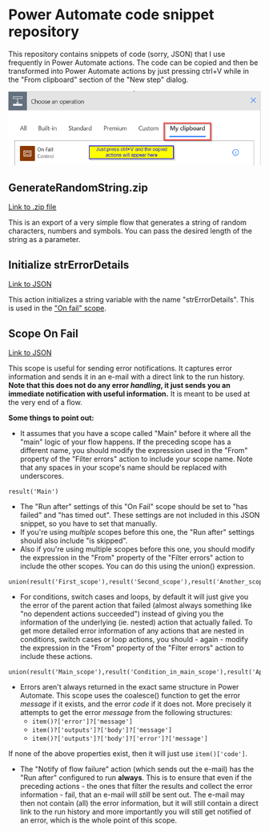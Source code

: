 # Power Automate code snippet repository
This repository contains snippets of code (sorry, JSON) that I use frequently in Power Automate actions. The code can be copied and then be transformed into Power Automate actions by just pressing ctrl+V while in the "From clipboard" section of the "New step" dialog.

![Press ctrl+V while in the "Clipboard" section of the "New step" dialog](images/PowerAutomate_Clipboard.png)

## GenerateRandomString.zip
[Link to .zip file](https://github.com/OliverR-82/PowerAutomate/blob/main/GenerateRandomString.zip)

This is an export of a very simple flow that generates a string of random characters, numbers and symbols. You can pass the desired length of the string as a parameter.

## Initialize strErrorDetails
[Link to JSON](https://github.com/OliverR-82/PowerAutomate/blob/main/Initialize%20strErrorDetails)

This action initializes a string variable with the name "strErrorDetails". This is used in the ["On fail" scope](https://github.com/OliverR-82/PowerAutomate/blob/main/Scope%20On%20Fail).

## Scope On Fail
[Link to JSON](https://github.com/OliverR-82/PowerAutomate/blob/main/Scope%20On%20Fail)

This scope is useful for sending error notifications. It captures error information and sends it in an e-mail with a direct link to the run history. **Note that this does not do any error _handling_, it just sends you an immediate notification with useful information.** It is meant to be used at the very end of a flow.

**Some things to point out:**
* It assumes that you have a scope called "Main" before it where all the "main" logic of your flow happens. If the preceding scope has a different name, you should modify the expression used in the "From" property of the "Filter errors" action to include your scope name. Note that any spaces in your scope's name should be replaced with underscores.
```
result('Main')
```
* The "Run after" settings of this "On Fail" scope should be set to "has failed" and "has timed out". These settings are not included in this JSON snippet, so you have to set that manually.
* If you're using *multiple* scopes before this one, the "Run after" settings should also include "is skipped".
* Also if you're using multiple scopes before this one, you should modify the expression in the "From" property of the "Filter errors" action to include the other scopes. You can do this using the union() expression.
```
union(result('First_scope'),result('Second_scope'),result('Another_scope'))
```
* For conditions, switch cases and loops, by default it will just give you the error of the parent action that failed (almost always something like "no dependent actions succeeded") instead of giving you the information of the underlying (ie. nested) action that actually failed. To get more detailed error information of any actions that are nested in conditions, switch cases or loop actions, you should - again - modify the expression in the "From" property of the "Filter errors" action to include these actions.
```
union(result('Main_scope'),result('Condition_in_main_scope'),result('Apply_to_each_in_main_scope'))
```
* Errors aren't always returned in the exact same structure in Power Automate. This scope uses the coalesce() function to get the error *message* if it exists, and the error *code* if it does not. More precisely it attempts to get the error *message* from the following structures:
  - `item()?['error']?['message']`
  - `item()?['outputs']?['body']?['message']`
  - `item()?['outputs']?['body']?['error']?['message']`

If none of the above properties exist, then it will just use `item()['code']`.
* The "Notify of flow failure" action (which sends out the e-mail) has the "Run after" configured to run **always**. This is to ensure that even if the preceding actions - the ones that filter the results and collect the error information - fail, that an e-mail will _still_ be sent out. The e-mail may then not contain (all) the error information, but it will still contain a direct link to the run history and more importantly you will still get notified of an error, which is the whole point of this scope.
